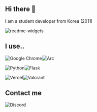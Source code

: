 ## Hi there 👋
I am a student developer from Korea (2011)

![readme-widgets](https://readme-widgets.deno.dev/repository?owner=xpxmfh&repo=riot-auth&name=Riot%20QR%20Auth)

## I use.. 
![Google Chrome](https://img.shields.io/badge/Google%20Chrome-4285F4?style=for-the-badge&logo=GoogleChrome&logoColor=white)![Arc](https://img.shields.io/badge/Arc-000000?style=for-the-badge&logo=arc&logoColor=white)

![Python](https://img.shields.io/badge/python-3670A0?style=for-the-badge&logo=python&logoColor=ffdd54)![Flask](https://img.shields.io/badge/flask-%23000.svg?style=for-the-badge&logo=flask&logoColor=white)

![Vercel](https://img.shields.io/badge/vercel-%23000000.svg?style=for-the-badge&logo=vercel&logoColor=white)![Valorant](https://img.shields.io/badge/valorant-fff?style=for-the-badge&logo=Valorant&logoColor=fa4454)

## Contact me
![Discord](https://img.shields.io/badge/xpxmfh-%235865F2.svg?style=for-the-badge&logo=discord&logoColor=white)
